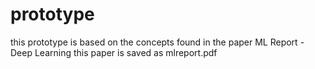 # prototype
this prototype is based on the concepts found in the paper ML Report - Deep Learning 
this paper is saved as mlreport.pdf 
